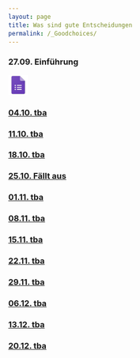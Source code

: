 ```yaml
---
layout: page
title: Was sind gute Entscheidungen
permalink: /_Goodchoices/
---
```


### 27.09. <b>Einführung</b> 
<a href="/q0_goodchoices/" >
<img src="/images/GoogleForms.png" alt="GoogleIcon" height="40" width="40"/>

### 04.10. tba

### 11.10. tba

### 18.10. tba

### 25.10. Fällt aus

### 01.11. tba

### 08.11. tba

### 15.11. tba

### 22.11. tba

### 29.11. tba

### 06.12. tba

### 13.12. tba

### 20.12. tba
